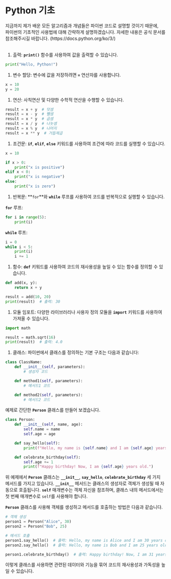 <h1>Python 기초</h1>
지금까지 제가 배운 모든 알고리즘과 개념들은 파이썬 코드로 설명할 것이기 때문에, <br>
파이썬의 기초적인 사용법에 대해 간략하게 설명하겠습니다.
자세한 내용은 공식 문서를 참조해주시길 바랍니다. (https://docs.python.org/ko/3/)<br><br>

1. 출력: **`print()`** 함수를 사용하여 값을 출력할 수 있습니다.

```python
print("Hello, Python!")
```

1. 변수 할당: 변수에 값을 저장하려면 **`=`** 연산자를 사용합니다.

```python
x = 10
y = 20

```

1. 연산: 사칙연산 및 다양한 수학적 연산을 수행할 수 있습니다.

```python
result = x + y  # 덧셈
result = x - y  # 뺄셈
result = x * y  # 곱셈
result = x / y  # 나눗셈
result = x % y  # 나머지
result = x ** y  # 거듭제곱

```

1. 조건문: **`if`**, **`elif`**, **`else`** 키워드를 사용하여 조건에 따라 코드를 실행할 수 있습니다.

```python
x = 10

if x > 0:
    print("x is positive")
elif x < 0:
    print("x is negative")
else:
    print("x is zero")

```

1. 반복문: **`for`**와 **`while`** 루프를 사용하여 코드를 반복적으로 실행할 수 있습니다.

**`for`** 루프:

```python
for i in range(5):
    print(i)

```

**`while`** 루프:

```python
i = 0
while i < 5:
    print(i)
    i += 1

```

1. 함수: **`def`** 키워드를 사용하여 코드의 재사용성을 높일 수 있는 함수를 정의할 수 있습니다.

```python
def add(x, y):
    return x + y

result = add(10, 20)
print(result)  # 출력: 30

```

1. 모듈 임포트: 다양한 라이브러리나 사용자 정의 모듈을 **`import`** 키워드를 사용하여 가져올 수 있습니다.

```python
import math

result = math.sqrt(16)
print(result)  # 출력: 4.0

```

1. 클래스: 파이썬에서 클래스를 정의하는 기본 구조는 다음과 같습니다:

```python
class ClassName:
    def __init__(self, parameters):
        # 생성자 코드

    def method1(self, parameters):
        # 메서드1 코드

    def method2(self, parameters):
        # 메서드2 코드

```

예제로 간단한 **`Person`** 클래스를 만들어 보겠습니다.

```python
class Person:
    def __init__(self, name, age):
        self.name = name
        self.age = age

    def say_hello(self):
        print(f"Hello, my name is {self.name} and I am {self.age} years old.")

    def celebrate_birthday(self):
        self.age += 1
        print(f"Happy birthday! Now, I am {self.age} years old.")

```

위 예제에서 **`Person`** 클래스는 **`__init__`**, **`say_hello`**, **`celebrate_birthday`** 세 가지 메서드를 가지고 있습니다. **`__init__`** 메서드는 클래스의 생성자로 객체가 생성될 때 자동으로 호출됩니다. **`self`** 매개변수는 객체 자신을 참조하며, 클래스 내의 메서드에서는 첫 번째 매개변수로 `self`를 사용해야 합니다.

**`Person`** 클래스를 사용해 객체를 생성하고 메서드를 호출하는 방법은 다음과 같습니다.

```python
# 객체 생성
person1 = Person("Alice", 30)
person2 = Person("Bob", 25)

# 메서드 호출
person1.say_hello()  # 출력: Hello, my name is Alice and I am 30 years old.
person2.say_hello()  # 출력: Hello, my name is Bob and I am 25 years old.

person1.celebrate_birthday()  # 출력: Happy birthday! Now, I am 31 years old.

```

이렇게 클래스를 사용하면 관련된 데이터와 기능을 묶어 코드의 재사용성과 가독성을 높일 수 있습니다.
